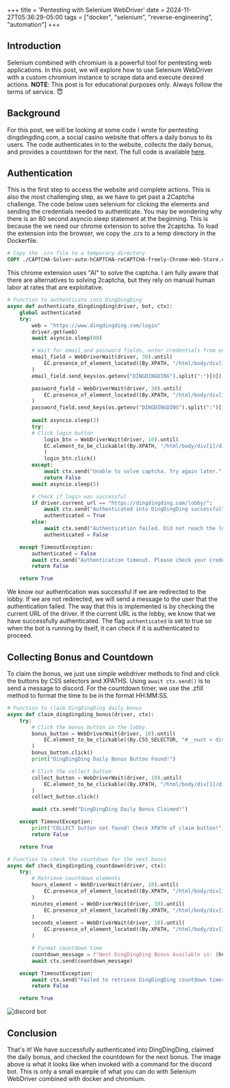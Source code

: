 +++
title = 'Pentesting with Selenium WebDriver'
date = 2024-11-27T05:36:29-05:00
tags = ["docker", "selenium", "reverse-engineering", "automation"]
+++


## Introduction
Selenium combined with chromium is a powerful tool for pentesting web applications. In this post, we will explore how to use Selenium WebDriver with a custom chromium instance to scrape data and execute desired actions. **NOTE**: This post is for educational purposes only. Always follow the terms of service. 😇

## Background
For this post, we will be looking at some code I wrote for pentesting dingdingding.com, a social casino website that offers a daily bonus to its users. The code authenticates in to the website, collects the daily bonus, and provides a countdown for the next. The full code is available [here](https://github.com/DrakeHooks/CasinoClaim/blob/main/dingdingdingAPI.py).

## Authentication
This is the first step to access the website and complete actions. This is also the most challenging step, as we have to get past a 2Captcha challenge. The code below uses selenium for clicking the elements and sending the credentials needed to authenticate. You may be wondering why there is an 80 second asyncio.sleep statement at the beginning. This is because the we need our chrome extension to solve the 2captcha. To load the extension into the browser, we copy the .crx to a temp directory in the Dockerfile. 

```Dockerfile
# Copy the .crx file to a temporary directory
COPY ./CAPTCHA-Solver-auto-hCAPTCHA-reCAPTCHA-freely-Chrome-Web-Store.crx /temp/CAPTCHA-Solver-auto-hCAPTCHA-reCAPTCHA-freely-Chrome-Web-Store.crx
```
This chrome extension uses "AI" to solve the captcha. I am fully aware that there are alternatives to solving 2captcha, but they rely on manual human labor at rates that are 
exploitative. 


```python
# Function to authenticate into DingDingDing
async def authenticate_dingdingding(driver, bot, ctx):
    global authenticated
    try:
        web = "https://www.dingdingding.com/login"
        driver.get(web)
        await asyncio.sleep(80)

        # Wait for email and password fields, enter credentials from environment variables
        email_field = WebDriverWait(driver, 30).until(
            EC.presence_of_element_located((By.XPATH, "/html/body/div[1]/div/div/div[1]/div[1]/div/div/div[2]/form/input[1]"))
        )
        email_field.send_keys(os.getenv("DINGDINGDING").split(":")[0])

        password_field = WebDriverWait(driver, 30).until(
            EC.presence_of_element_located((By.XPATH, "/html/body/div[1]/div/div/div[1]/div[1]/div/div/div[2]/form/input[2]"))
        )
        password_field.send_keys(os.getenv("DINGDINGDING").split(":")[1])
        
        await asyncio.sleep(3)
        try:
        # Click login button
            login_btn = WebDriverWait(driver, 10).until(
            EC.element_to_be_clickable((By.XPATH, "/html/body/div[1]/div/div/div[1]/div[1]/div/div/div[2]/form/button[2]"))
            )
            login_btn.click()
        except:
            await ctx.send("Unable to solve captcha. Try again later.")
            return False
        await asyncio.sleep(5)

        # Check if login was successful
        if driver.current_url == "https://dingdingding.com/lobby/":
            await ctx.send("Authenticated into DingDingDing successfully!")
            authenticated = True
        else:
            await ctx.send("Authentication failed. Did not reach the lobby.")
            authenticated = False

    except TimeoutException:
        authenticated = False
        await ctx.send("Authentication timeout. Please check your credentials or XPaths.")
        return False

    return True
```

We know our authentication was successful if we are redirected to the lobby. If we are not redirected, we will send a message to the user that the authentication failed. The way that this is implemented is by checking the current URL of the driver. If the current URL is the lobby, we know that we have successfully authenticated. The flag `authenticated` is set to true so when the bot is running by itself, it can check if it is authenticated to proceed.

## Collecting Bonus and Countdown
To claim the bonus, we just use simple webdriver methods to find and click the buttons by CSS selectors and XPATHS. Using `await ctx.send()` is to send a message to discord. For the countdown timer, we use the .zfill method to format the time to be in the format HH:MM:SS.

```python
# Function to claim DingDingDing daily bonus
async def claim_dingdingding_bonus(driver, ctx):
    try:
        # Click the bonus button in the lobby
        bonus_button = WebDriverWait(driver, 10).until(
            EC.element_to_be_clickable((By.CSS_SELECTOR, "#__nuxt > div > div:nth-child(1) > aside.sidenav > div.sidenav__cont > div > div.sidenav__actions > button.btn.btn--nav.btn--rewards > span.btn__label"))
        )
        bonus_button.click()
        print("DingDingDing Daily Bonus Button Found!")

        # Click the collect button
        collect_button = WebDriverWait(driver, 10).until(
            EC.element_to_be_clickable((By.XPATH, "/html/body/div[1]/div/div[1]/div[6]/div/div[2]/div/div/button[2]"))
        )
        collect_button.click()

        await ctx.send("DingDingDing Daily Bonus Claimed!")

    except TimeoutException:
        print("COLLECT button not found! Check XPATH of claim button!")
        return False

    return True

# Function to check the countdown for the next bonus
async def check_dingdingding_countdown(driver, ctx):
    try:
        # Retrieve countdown elements
        hours_element = WebDriverWait(driver, 10).until(
            EC.presence_of_element_located((By.XPATH, "/html/body/div[1]/div/div[1]/div[6]/div/div[2]/div/div/div/span/div[1]/span"))
        )
        minutes_element = WebDriverWait(driver, 10).until(
            EC.presence_of_element_located((By.XPATH, "/html/body/div[1]/div/div[1]/div[6]/div/div[2]/div/div/div/span/div[2]"))
        )
        seconds_element = WebDriverWait(driver, 10).until(
            EC.presence_of_element_located((By.XPATH, "/html/body/div[1]/div/div[1]/div[6]/div/div[2]/div/div/div/span/div[3]"))
        )

        # Format countdown time
        countdown_message = f"Next DingDingDing Bonus Available in: {hours_element.text.zfill(2)}:{minutes_element.text.zfill(2)}:{seconds_element.text.zfill(2)}"
        await ctx.send(countdown_message)

    except TimeoutException:
        await ctx.send("Failed to retrieve DingDingDing countdown timer.")
        return False

    return True
```
![discord bot](/photos/blogimages/dingdingding.png)


## Conclusion
That's it! We have successfully authenticated into DingDingDing, claimed the daily bonus, and checked the countdown for the next bonus. The image above is what it looks like when invoked with a command for the discord bot. This is only a small example of what you can do with Selenium WebDriver combined with docker and chromium. 